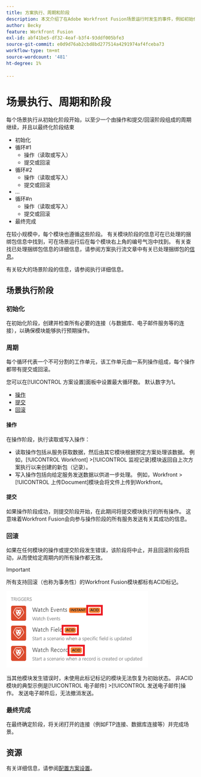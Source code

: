 ```yaml
---
title: 方案执行、周期和阶段
description: 本文介绍了在Adobe Workfront Fusion场景运行时发生的事件，例如初始化、操作、提交和回滚。
author: Becky
feature: Workfront Fusion
exl-id: abf41be5-df32-4eaf-b3f4-93ddf005bfe3
source-git-commit: e0d9d76ab2cbd8bd277514a4291974af4fceba73
workflow-type: tm+mt
source-wordcount: '481'
ht-degree: 1%

---
```


# 场景执行、周期和阶段

每个场景执行从初始化阶段开始，以至少一个由操作和提交/回滚阶段组成的周期继续，并且以最终化阶段结束

* 初始化
* 循环#1
   * 操作（读取或写入）
   * 提交或回滚
* 循环#2
   * 操作（读取或写入）
   * 提交或回滚
* ...
* 循环#n
   * 操作（读取或写入）
   * 提交或回滚
* 最终完成

在较小规模中，每个模块也遵循这些阶段。 有关模块阶段的信息可在已处理的捆绑包信息中找到，可在场景运行后在每个模块右上角的编号气泡中找到。 有关查找已处理捆绑包信息的详细信息，请参阅方案执行流文章中有关已处理捆绑包的[信息](/help/workfront-fusion/references/scenarios/scenario-execution-flow.md#information-about-processed-bundles)。

有关较大的场景阶段的信息，请参阅执行详细信息。

## 场景执行阶段

### 初始化

在初始化阶段，创建并检查所有必要的连接（与数据库、电子邮件服务等的连接），以确保模块能够执行预期操作。

### 周期

每个循环代表一个不可分割的工作单元，该工作单元由一系列操作组成，每个操作都带有提交或回滚。

您可以在[!UICONTROL 方案设置]面板中设置最大循环数。 默认数字为1。

* [操作](#operation)
* [提交](#commit)
* [回滚](#rollback)

#### 操作

在操作阶段，执行读取或写入操作：

* 读取操作包括从服务获取数据，然后由其它模块根据预定方案处理该数据。 例如，[!UICONTROL Workfront] >[!UICONTROL 监视记录]模块返回自上次方案执行以来创建的新包（记录）。
* 写入操作包括向给定服务发送数据以供进一步处理。 例如，Workfront >[!UICONTROL 上传Document]模块会将文件上传到Workfront。

#### 提交

如果操作阶段成功，则提交阶段开始，在此期间将提交模块执行的所有操作。 这意味着Workfront Fusion会向参与操作阶段的所有服务发送有关其成功的信息。

### 回滚

如果在任何模块的操作或提交阶段发生错误，该阶段将中止，并且回滚阶段将启动，从而使给定周期内的所有操作都无效。

>[!IMPORTANT]
>
>所有支持回滚（也称为事务性）的Workfront Fusion模块都标有ACID标记。
>
>![Acid模块](assets/acid-modules.png)
>
>当其他模块发生错误时，未使用此标记标记的模块无法恢复为初始状态。 非ACID模块的典型示例是[!UICONTROL 电子邮件] >[!UICONTROL 发送电子邮件]操作。 发送电子邮件后，无法撤消发送。

### 最终完成

在最终确定阶段，将关闭打开的连接（例如FTP连接、数据库连接等）并完成场景。

## 资源

有关详细信息，请参阅[配置方案设置](/help/workfront-fusion/create-scenarios/config-scenarios-settings/configure-scenario-settings.md)。
